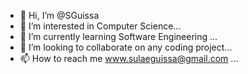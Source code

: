 - 👋 Hi, I’m @SGuissa
- 👀 I’m interested in Computer Science...
- 🌱 I’m currently learning Software Engineering ...
- 💞️ I’m looking to collaborate on any coding project...
- 📫 How to reach me www.sulaeguissa@gmail.com ...

<!---
SGuissa/SGuissa is a ✨ special ✨ repository because its `README.md` (this file) appears on your GitHub profile.
You can click the Preview link to take a look at your changes.
--->
